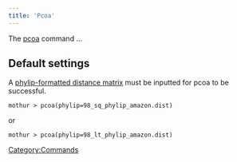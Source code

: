 ```yaml
---
title: 'Pcoa'
---
```

The [pcoa](pcoa) command \...


## Default settings

A [phylip-formatted distance
matrix](phylip-formatted_distance_matrix) must be inputted
for pcoa to be successful.

    mothur > pcoa(phylip=98_sq_phylip_amazon.dist)

or

    mothur > pcoa(phylip=98_lt_phylip_amazon.dist)

[Category:Commands](Category:Commands)
